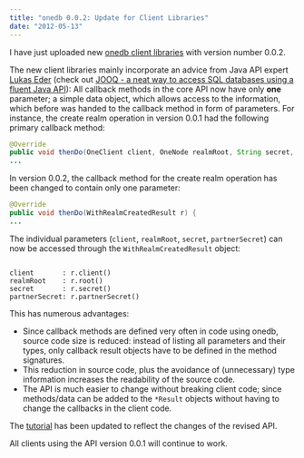```yaml
---
title: "onedb 0.0.2: Update for Client Libraries"
date: "2012-05-13"
---
```


I have just uploaded new [onedb client libraries](http://cms.onedb.de/downloads "onedb client libraries") with version number 0.0.2.

The new client libraries mainly incorporate an advice from Java API expert [Lukas Eder](http://blog.jooq.org/ "Java, SQL, and jOOQ / jOOX") (check out [JOOQ - a neat way to access SQL databases using a fluent Java API](http://www.jooq.org/ "Java SQL")): All callback methods in the core API now have only **one** parameter; a simple data object, which allows access to the information, which before was handed to the callback method in form of parameters. For instance, the create realm operation in version 0.0.1 had the following primary callback method:

```java
@Override
public void thenDo(OneClient client, OneNode realmRoot, String secret, String partnerSecret) { 
...
```

In version 0.0.2, the callback method for the create realm operation has been changed to contain only one parameter:

```java
@Override
public void thenDo(WithRealmCreatedResult r) {
...
```

The individual parameters (`client`, `realmRoot`, `secret`, `partnerSecret`) can now be accessed through the `WithRealmCreatedResult` object:

```text

client       : r.client()
realmRoot    : r.root()
secret       : r.secret()
partnerSecret: r.partnerSecret()
```

This has numerous advantages:

- Since callback methods are defined very often in code using onedb, source code size is reduced: instead of listing all parameters and their types, only callback result objects have to be defined in the method signatures.
- This reduction in source code, plus the avoidance of (unnecessary) type information increases the readability of the source code.
- The API is much easier to change without breaking client code; since methods/data can be added to the `*Result` objects without having to change the callbacks in the client code.

The [tutorial](http://maxrohde.com/2012/05/06/onedb-tutorial/ "onedb Tutorial") has been updated to reflect the changes of the revised API.

All clients using the API version 0.0.1 will continue to work.
